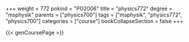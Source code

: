 +++
weight = 772
pokind = "PO2006"
title = "physics772"
degree = "msphysik"
parents = ["physics700"]
tags = ["msphysik", "physics772", "physics700"]
categories = ["course"]
bookCollapseSection = false
+++

{{< genCoursePage >}}
